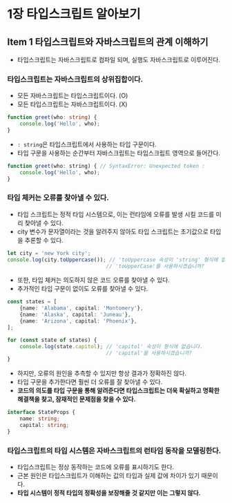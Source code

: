# 1장 타입스크립트 알아보기

## Item 1 타입스크립트와 자바스크립트의 관계 이해하기

- 타입스크립트는 자바스크립트로 컴파일 되며, 실행도 자바스크립트로 이루어진다.

### 타입스크립트는 자바스크립트의 상위집합이다.
- 모든 자바스크립트는 타입스크립트이다. (O)
- 모든 타입스크립트는 자바스크립트이다. (X)
```typescript
function greet(who: string) {
    console.log('Hello', who);
}
```
- `: string`은 타입스크립트에서 사용하는 타입 구문이다.
- 타입 구문을 사용하는 순간부터 자바스크립트는 타입스크립트 영역으로 들어간다.
```javascript
function greet(who: string) { // SyntaxError: Unexpected token :
    console.log('Hello', who); 
}
```
### 타입 체커는 오류를 찾아낼 수 있다.
- 타입 스크립트는 정적 타입 시스템으로, 이는 런타임에 오류를 발생 시킬 코드를 미리 찾아낼 수 있다.
- city 변수가 문자열이라는 것을 알려주지 않아도 타입 스크립트는 초기값으로 타입을 추론할 수 있다.
```typescript
let city = 'new York city';
console.log(city.toUppercase()); // 'toUppercase 속성이 'string' 형식에 없습니다.
                                // 'toUpperCase'를 사용하시겠습니까?
```
- 또한, 타입 체커는 의도하지 않은 코드 오류를 찾아낼 수 있다.
- 추가적인 타입 구문이 없이도 오류를 찾아낼 수 있다.
```typescript
const states = [
    {name: 'Alabama', capital: 'Montomery'},
    {name: 'Alaska', capital: 'Juneau'},
    {name: 'Arizona', capital: 'Phoenix'},
];

for (const state of states) {
    console.log(state.capitol); // 'capitol' 속성이 형식에 없습니다.
                                // 'capital'을 사용하시겠습니까?
}
```
- 하지만, 오류의 원인을 추측할 수 있지만 항상 결과가 정확하진 않다.
- 타입 구문을 추가한다면 훨씬 더 오류를 잘 찾아낼 수 있다.
- **코드의 의도를 타입 구문을 통해 알려준다면 타입스크립트는 더욱 확실하고 명확한 해결책을 찾고, 잠재적인 문제점을 찾을 수 있다.**
```typescript
interface StateProps {
    name: string;
    capital: string;
}
```

### 타입스크립트의 타입 시스템은 자바스크립트의 런타임 동작을 모델링한다.
- 타입스크립트는 정상 동작하는 코드에 오류를 표시하기도 한다.
- 근본 원인은 타입스크립트가 이해하는 값의 타입과 실제 값에 차이가 있기 때문이다.
- **타입 시스템이 정적 타입의 정확성을 보장해줄 것 같지만 이는 그렇지 않다.**